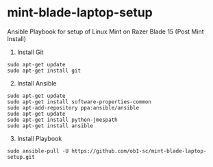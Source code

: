 # mint-blade-laptop-setup
Ansible Playbook for setup of Linux Mint on Razer Blade 15 (Post Mint Install)

1. Install Git
```
sudo apt-get update
sudo apt-get install git
```

2. Install Ansible
```
sudo apt-get update
sudo apt-get install software-properties-common
sudo apt-add-repository ppa:ansible/ansible
sudo apt-get update
sudo apt-get install python-jmespath
sudo apt-get install ansible
```

3. Install Playbook
```
sudo ansible-pull -U https://github.com/ob1-sc/mint-blade-laptop-setup.git
```

